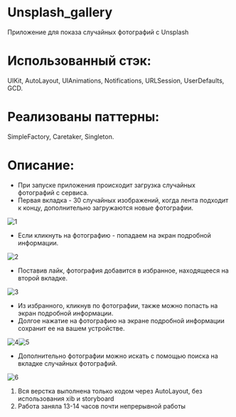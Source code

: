 # Unsplash_gallery
Приложение для показа случайных фотографий с Unsplash

# Использованный стэк: 
UIKit, AutoLayout, UIAnimations, Notifications, URLSession, UserDefaults, GCD.
# Реализованы паттерны: 
SimpleFactory, Caretaker, Singleton.

# Описание:

* При запуске приложения происходит загрузка случайных фотографий с сервиса.
* Первая вкладка - 30 случайных изображений, когда лента подходит к концу, дополнительно загружаются новые фотографии.

![1](https://user-images.githubusercontent.com/81301775/176828973-948ac85c-9039-47a1-8dec-fdbeb79c942b.png)

* Если кликнуть на фотографию - попадаем на экран подробной информации.

![2](https://user-images.githubusercontent.com/81301775/176829027-0f0e2478-b99f-484c-b322-249a176b49eb.png)

* Поставив лайк, фотография добавится в избранное, находящееся на второй вкладке.

![3](https://user-images.githubusercontent.com/81301775/176829150-4b753fa0-c116-44ff-87e2-3bfc54d60f76.png)

* Из избранного, кликнув по фотографии, также можно попасть на экран подробной информации.
* Долгое нажатие на фотографию на экране подробной информации сохранит ее на вашем устройстве.

![4](https://user-images.githubusercontent.com/81301775/176829293-5941477a-9425-4fe7-9435-7c8bc9499095.png)![5](https://user-images.githubusercontent.com/81301775/176829350-db1953a3-d455-43e4-bff7-e1ca5a8c8d50.png)

* Дополнительно фотографии можно искать с помощью поиска на вкладке случайных фотографий.

![6](https://user-images.githubusercontent.com/81301775/176829582-3f7bb61d-ad99-4cfa-9e13-7a75255b2984.png)

1. Вся верстка выполнена только кодом через AutoLayout, без использования xib и storyboard
2. Работа заняла 13-14 часов почти непрерывной работы
